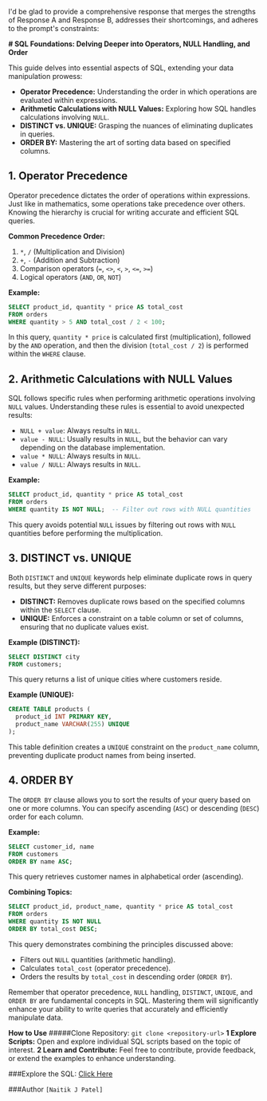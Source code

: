 I'd be glad to provide a comprehensive response that merges the strengths of Response A and Response B, addresses their shortcomings, and adheres to the prompt's constraints:

**# SQL Foundations: Delving Deeper into Operators, NULL Handling, and Order**

This guide delves into essential aspects of SQL, extending your data manipulation prowess:

* **Operator Precedence:** Understanding the order in which operations are evaluated within expressions.
* **Arithmetic Calculations with NULL Values:** Exploring how SQL handles calculations involving `NULL`.
* **DISTINCT vs. UNIQUE:** Grasping the nuances of eliminating duplicates in queries.
* **ORDER BY:** Mastering the art of sorting data based on specified columns.

## 1. Operator Precedence

Operator precedence dictates the order of operations within expressions. Just like in mathematics, some operations take precedence over others. Knowing the hierarchy is crucial for writing accurate and efficient SQL queries.

**Common Precedence Order:**

1. `*`, `/` (Multiplication and Division)
2. `+`, `-` (Addition and Subtraction)
3. Comparison operators (`=`, `<>`, `<`, `>`, `<=`, `>=`)
4. Logical operators (`AND`, `OR`, `NOT`)

**Example:**

```sql
SELECT product_id, quantity * price AS total_cost
FROM orders
WHERE quantity > 5 AND total_cost / 2 < 100;
```

In this query, `quantity * price` is calculated first (multiplication), followed by the `AND` operation, and then the division (`total_cost / 2`) is performed within the `WHERE` clause.

## 2. Arithmetic Calculations with NULL Values

SQL follows specific rules when performing arithmetic operations involving `NULL` values. Understanding these rules is essential to avoid unexpected results:

* `NULL + value`: Always results in `NULL`.
* `value - NULL`: Usually results in `NULL`, but the behavior can vary depending on the database implementation.
* `value * NULL`: Always results in `NULL`.
* `value / NULL`: Always results in `NULL`.

**Example:**

```sql
SELECT product_id, quantity * price AS total_cost
FROM orders
WHERE quantity IS NOT NULL;  -- Filter out rows with NULL quantities
```

This query avoids potential `NULL` issues by filtering out rows with `NULL` quantities before performing the multiplication.

## 3. DISTINCT vs. UNIQUE

Both `DISTINCT` and `UNIQUE` keywords help eliminate duplicate rows in query results, but they serve different purposes:

* **DISTINCT:** Removes duplicate rows based on the specified columns within the `SELECT` clause.
* **UNIQUE:** Enforces a constraint on a table column or set of columns, ensuring that no duplicate values exist.

**Example (DISTINCT):**

```sql
SELECT DISTINCT city
FROM customers;
```

This query returns a list of unique cities where customers reside.

**Example (UNIQUE):**

```sql
CREATE TABLE products (
  product_id INT PRIMARY KEY,
  product_name VARCHAR(255) UNIQUE
);
```

This table definition creates a `UNIQUE` constraint on the `product_name` column, preventing duplicate product names from being inserted.

## 4. ORDER BY

The `ORDER BY` clause allows you to sort the results of your query based on one or more columns. You can specify ascending (`ASC`) or descending (`DESC`) order for each column.

**Example:**

```sql
SELECT customer_id, name
FROM customers
ORDER BY name ASC;
```

This query retrieves customer names in alphabetical order (ascending).

**Combining Topics:**

```sql
SELECT product_id, product_name, quantity * price AS total_cost
FROM orders
WHERE quantity IS NOT NULL
ORDER BY total_cost DESC;
```

This query demonstrates combining the principles discussed above:

* Filters out `NULL` quantities (arithmetic handling).
* Calculates `total_cost` (operator precedence).
* Orders the results by `total_cost` in descending order (`ORDER BY`).

Remember that operator precedence, `NULL` handling, `DISTINCT`, `UNIQUE`, and `ORDER BY` are fundamental concepts in SQL. Mastering them will significantly enhance your ability to write queries that accurately and efficiently manipulate data.

**How to Use**
#####Clone Repository: `git clone <repository-url>`
**1 Explore Scripts:** Open and explore individual SQL scripts based on the topic of interest.
**2 Learn and Contribute:** Feel free to contribute, provide feedback, or extend the examples to enhance understanding.

###Explore the SQL: [Click Here](https://github.com/naitikjpatel/SQL-with-Me/edit/main/Day-2-SQL/CH1-2.SQL) 

###Author
`[Naitik J Patel]`
